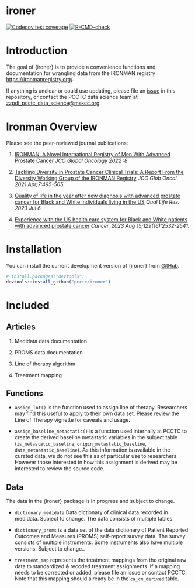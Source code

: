 
<!-- README.md is generated from README.Rmd. Please edit that file -->

# ironer

<!-- badges: start -->

[![Codecov test
coverage](https://codecov.io/gh/pcctc/ironer/branch/main/graph/badge.svg)](https://app.codecov.io/gh/pcctc/ironer?branch=main)
[![R-CMD-check](https://github.com/pcctc/ironer/actions/workflows/R-CMD-check.yaml/badge.svg)](https://github.com/pcctc/ironer/actions/workflows/R-CMD-check.yaml)
<!-- badges: end -->

# Introduction

The goal of {ironer} is to provide a convenience functions and
documentation for wrangling data from the IRONMAN registry
<https://ironmanregistry.org/>.

If anything is unclear or could use updating, please file an
[issue](https://github.com/pcctc/ironer/issues) in this repository, or
contact the PCCTC data science team at
<zzpdl_pcctc_data_science@mskcc.org>.

# Ironman Overview

Please see the peer-reviewed journal publications:

1.  <a href="https://ascopubs.org/doi/pdf/10.1200/GO.22.00154?role=tab"
    target="_blank">IRONMAN: A Novel International Registry of Men With
    Advanced Prostate Cancer</a> *JCO Global Oncology 2022 :8*

2.  <a href="https://pubmed.ncbi.nlm.nih.gov/33835826/"
    target="_blank">Tackling Diversity in Prostate Cancer Clinical Trials: A
    Report From the Diversity Working Group of the IRONMAN Registry</a>
    *JCO Glob Oncol. 2021 Apr;7:495-505.*

3.  <a href="https://pubmed.ncbi.nlm.nih.gov/37410340/"
    target="_blank">Quality of life in the year after new diagnosis with
    advanced prostate cancer for Black and White individuals living in the
    US</a> *Qual Life Res. 2023 Jul 6.*

4.  <a href="https://pubmed.ncbi.nlm.nih.gov/37246339/"
    target="_blank">Experience with the US health care system for Black and
    White patients with advanced prostate cancer</a> *Cancer. 2023 Aug
    15;129(16):2532-2541.*

# Installation

You can install the current development version of {ironer} from
[GitHub](https://github.com/pcctc/ironer).

``` r
# install.packages("devtools")
devtools::install_github("pcctc/ironer")
```

# Included

## Articles

1.  Medidata data documentation

2.  PROMS data documentation

3.  Line of therapy algorithm

4.  Treatment mapping

## Functions

- `assign_lot()` is the function used to assign line of therapy.
  Researchers may find this useful to apply to their own data set.
  Please review the Line of Therapy vignette for caveats and usage.

- `assign_baseline_metastatic()` is a function used internally at PCCTC
  to create the derived baseline metastatic variables in the subject
  table (`is_metastatic_baseline`, `origin_metastatic_baseline`,
  `date_metastatic_baseline`). As this information is available in the
  curated data, we do not see this as of particular use to researchers.
  However those interested in how this assignment is derived may be
  interested to review the source code.

## Data

The data in the {ironer} package is in progress and subject to change.

- `dictionary_medidata` Data dictionary of clinical data recorded in
  medidata. Subject to change. The data consists of multiple tables.

- `dictionary_proms` is a data set of the data dictionary of Patient
  Reported Outcomes and Measures (PROMS) self-report survey data. The
  survey consists of multiple instruments. Some instruments also have
  multiple versions. Subject to change..

- `treatment_map` represents the treatment mappings from the original
  raw data to standardized & recoded treatment assignments. If a mapping
  needs to be corrected or added, please file an issue or contact PCCTC.
  Note that this mapping should already be in the `ca_cm_derived` table.
